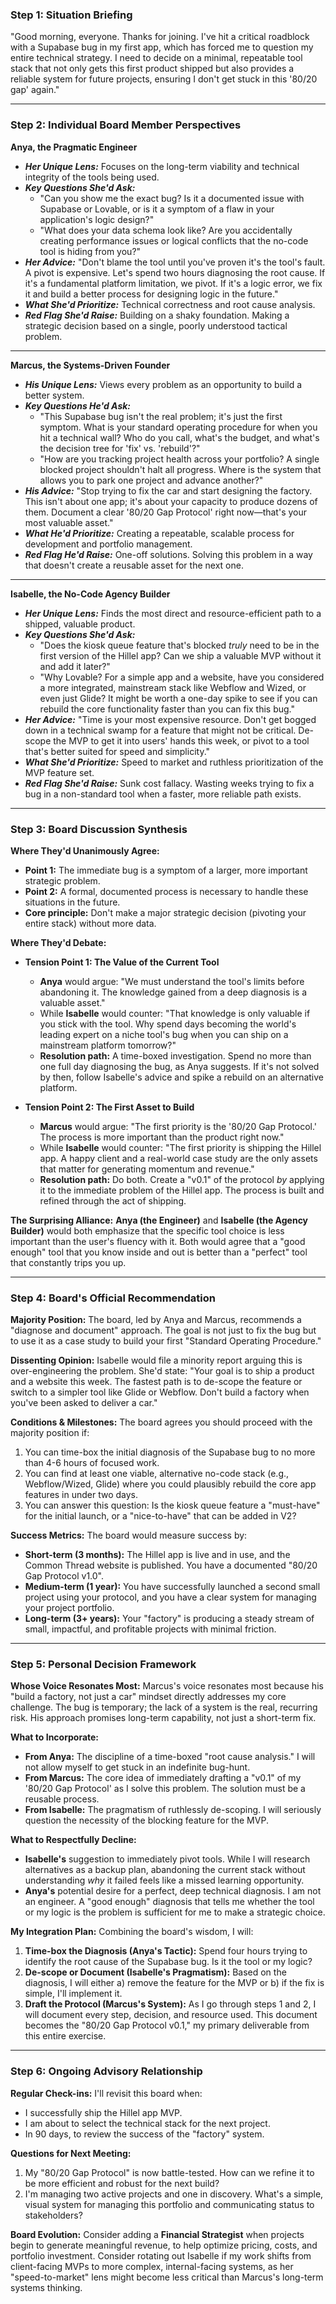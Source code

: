 ### **Step 1: Situation Briefing**

"Good morning, everyone. Thanks for joining. I've hit a critical roadblock with a Supabase bug in my first app, which has forced me to question my entire technical strategy. I need to decide on a minimal, repeatable tool stack that not only gets this first product shipped but also provides a reliable system for future projects, ensuring I don't get stuck in this '80/20 gap' again."

---

### **Step 2: Individual Board Member Perspectives**

**Anya, the Pragmatic Engineer**
*   ***Her Unique Lens:*** Focuses on the long-term viability and technical integrity of the tools being used.
*   ***Key Questions She'd Ask:***
    *   "Can you show me the exact bug? Is it a documented issue with Supabase or Lovable, or is it a symptom of a flaw in your application's logic design?"
    *   "What does your data schema look like? Are you accidentally creating performance issues or logical conflicts that the no-code tool is hiding from you?"
*   ***Her Advice:*** "Don't blame the tool until you've proven it's the tool's fault. A pivot is expensive. Let's spend two hours diagnosing the root cause. If it's a fundamental platform limitation, we pivot. If it's a logic error, we fix it and build a better process for designing logic in the future."
*   ***What She'd Prioritize:*** Technical correctness and root cause analysis.
*   ***Red Flag She'd Raise:*** Building on a shaky foundation. Making a strategic decision based on a single, poorly understood tactical problem.

---

**Marcus, the Systems-Driven Founder**
*   ***His Unique Lens:*** Views every problem as an opportunity to build a better system.
*   ***Key Questions He'd Ask:***
    *   "This Supabase bug isn't the real problem; it's just the first symptom. What is your standard operating procedure for when you hit a technical wall? Who do you call, what's the budget, and what's the decision tree for 'fix' vs. 'rebuild'?"
    *   "How are you tracking project health across your portfolio? A single blocked project shouldn't halt all progress. Where is the system that allows you to park one project and advance another?"
*   ***His Advice:*** "Stop trying to fix the car and start designing the factory. This isn't about one app; it's about your capacity to produce dozens of them. Document a clear '80/20 Gap Protocol' right now—that's your most valuable asset."
*   ***What He'd Prioritize:*** Creating a repeatable, scalable process for development and portfolio management.
*   ***Red Flag He'd Raise:*** One-off solutions. Solving this problem in a way that doesn't create a reusable asset for the next one.

---

**Isabelle, the No-Code Agency Builder**
*   ***Her Unique Lens:*** Finds the most direct and resource-efficient path to a shipped, valuable product.
*   ***Key Questions She'd Ask:***
    *   "Does the kiosk queue feature that's blocked *truly* need to be in the first version of the Hillel app? Can we ship a valuable MVP without it and add it later?"
    *   "Why Lovable? For a simple app and a website, have you considered a more integrated, mainstream stack like Webflow and Wized, or even just Glide? It might be worth a one-day spike to see if you can rebuild the core functionality faster than you can fix this bug."
*   ***Her Advice:*** "Time is your most expensive resource. Don't get bogged down in a technical swamp for a feature that might not be critical. De-scope the MVP to get it into users' hands this week, or pivot to a tool that's better suited for speed and simplicity."
*   ***What She'd Prioritize:*** Speed to market and ruthless prioritization of the MVP feature set.
*   ***Red Flag She'd Raise:*** Sunk cost fallacy. Wasting weeks trying to fix a bug in a non-standard tool when a faster, more reliable path exists.

---

### **Step 3: Board Discussion Synthesis**

**Where They'd Unanimously Agree:**

*   **Point 1:** The immediate bug is a symptom of a larger, more important strategic problem.
*   **Point 2:** A formal, documented process is necessary to handle these situations in the future.
*   **Core principle:** Don't make a major strategic decision (pivoting your entire stack) without more data.

**Where They'd Debate:**

*   **Tension Point 1: The Value of the Current Tool**
    *   **Anya** would argue: "We must understand the tool's limits before abandoning it. The knowledge gained from a deep diagnosis is a valuable asset."
    *   While **Isabelle** would counter: "That knowledge is only valuable if you stick with the tool. Why spend days becoming the world's leading expert on a niche tool's bug when you can ship on a mainstream platform tomorrow?"
    *   **Resolution path:** A time-boxed investigation. Spend no more than one full day diagnosing the bug, as Anya suggests. If it's not solved by then, follow Isabelle's advice and spike a rebuild on an alternative platform.

*   **Tension Point 2: The First Asset to Build**
    *   **Marcus** would argue: "The first priority is the '80/20 Gap Protocol.' The process is more important than the product right now."
    *   While **Isabelle** would counter: "The first priority is shipping the Hillel app. A happy client and a real-world case study are the only assets that matter for generating momentum and revenue."
    *   **Resolution path:** Do both. Create a "v0.1" of the protocol *by* applying it to the immediate problem of the Hillel app. The process is built and refined through the act of shipping.

**The Surprising Alliance:** **Anya (the Engineer)** and **Isabelle (the Agency Builder)** would both emphasize that the specific tool choice is less important than the user's fluency with it. Both would agree that a "good enough" tool that you know inside and out is better than a "perfect" tool that constantly trips you up.

---

### **Step 4: Board's Official Recommendation**

**Majority Position:** The board, led by Anya and Marcus, recommends a "diagnose and document" approach. The goal is not just to fix the bug but to use it as a case study to build your first "Standard Operating Procedure."

**Dissenting Opinion:** Isabelle would file a minority report arguing this is over-engineering the problem. She'd state: "Your goal is to ship a product and a website this week. The fastest path is to de-scope the feature or switch to a simpler tool like Glide or Webflow. Don't build a factory when you've been asked to deliver a car."

**Conditions & Milestones:** The board agrees you should proceed with the majority position if:

1.  You can time-box the initial diagnosis of the Supabase bug to no more than 4-6 hours of focused work.
2.  You can find at least one viable, alternative no-code stack (e.g., Webflow/Wized, Glide) where you could plausibly rebuild the core app features in under two days.
3.  You can answer this question: Is the kiosk queue feature a "must-have" for the initial launch, or a "nice-to-have" that can be added in V2?

**Success Metrics:** The board would measure success by:

*   **Short-term (3 months):** The Hillel app is live and in use, and the Common Thread website is published. You have a documented "80/20 Gap Protocol v1.0".
*   **Medium-term (1 year):** You have successfully launched a second small project using your protocol, and you have a clear system for managing your project portfolio.
*   **Long-term (3+ years):** Your "factory" is producing a steady stream of small, impactful, and profitable projects with minimal friction.

---

### **Step 5: Personal Decision Framework**

**Whose Voice Resonates Most:** Marcus's voice resonates most because his "build a factory, not just a car" mindset directly addresses my core challenge. The bug is temporary; the lack of a system is the real, recurring risk. His approach promises long-term capability, not just a short-term fix.

**What to Incorporate:**

*   **From Anya:** The discipline of a time-boxed "root cause analysis." I will not allow myself to get stuck in an indefinite bug-hunt.
*   **From Marcus:** The core idea of immediately drafting a "v0.1" of my '80/20 Gap Protocol' as I solve this problem. The solution must be a reusable process.
*   **From Isabelle:** The pragmatism of ruthlessly de-scoping. I will seriously question the necessity of the blocking feature for the MVP.

**What to Respectfully Decline:**

*   **Isabelle's** suggestion to immediately pivot tools. While I will research alternatives as a backup plan, abandoning the current stack without understanding *why* it failed feels like a missed learning opportunity.
*   **Anya's** potential desire for a perfect, deep technical diagnosis. I am not an engineer. A "good enough" diagnosis that tells me whether the tool or my logic is the problem is sufficient for me to make a strategic choice.

**My Integration Plan:** Combining the board's wisdom, I will:

1.  **Time-box the Diagnosis (Anya's Tactic):** Spend four hours trying to identify the root cause of the Supabase bug. Is it the tool or my logic?
2.  **De-scope or Document (Isabelle's Pragmatism):** Based on the diagnosis, I will either a) remove the feature for the MVP or b) if the fix is simple, I'll implement it.
3.  **Draft the Protocol (Marcus's System):** As I go through steps 1 and 2, I will document every step, decision, and resource used. This document becomes the "80/20 Gap Protocol v0.1," my primary deliverable from this entire exercise.

---

### **Step 6: Ongoing Advisory Relationship**

**Regular Check-ins:** I'll revisit this board when:

*   I successfully ship the Hillel app MVP.
*   I am about to select the technical stack for the next project.
*   In 90 days, to review the success of the "factory" system.

**Questions for Next Meeting:**

1.  My "80/20 Gap Protocol" is now battle-tested. How can we refine it to be more efficient and robust for the next build?
2.  I'm managing two active projects and one in discovery. What's a simple, visual system for managing this portfolio and communicating status to stakeholders?

**Board Evolution:** Consider adding a **Financial Strategist** when projects begin to generate meaningful revenue, to help optimize pricing, costs, and portfolio investment. Consider rotating out Isabelle if my work shifts from client-facing MVPs to more complex, internal-facing systems, as her "speed-to-market" lens might become less critical than Marcus's long-term systems thinking.
